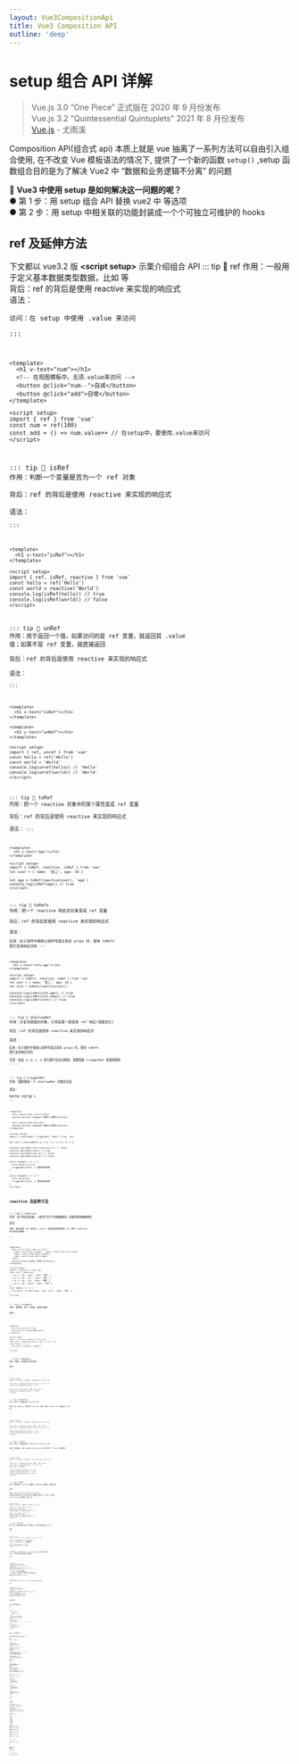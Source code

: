 ```yaml
---
layout: Vue3CompositionApi
title: Vue3 Composition API
outline: 'deep'
---
```


<script setup> 

</script>

# setup 组合 API 详解

> Vue.js 3.0 “One Piece” 正式版在 2020 年 9 月份发布  
> Vue.js 3.2 "Quintessential Quintuplets" 2021 年 8 月份发布  
> [Vue.js](https://cn.vuejs.org/) - 尤雨溪

Composition API(组合式 api) 本质上就是 vue 抽离了一系列方法可以自由引入组合使用, 在不改变 Vue 模板语法的情况下, 提供了一个新的函数 `setup()` ,setup 函数组合目的是为了解决 Vue2 中 “数据和业务逻辑不分离” 的问题

:key: **Vue3 中使用 setup 是如何解决这一问题的呢？**  
<ElCard >
● 第 1 步：用 setup 组合 API 替换 vue2 中 <FontColor text="data / computed / watch / methods"/> 等选项  
● 第 2 步：用 setup 中相关联的功能封装成一个个可独立可维护的 hooks
</ElCard>

## ref 及延伸方法

下文都以 vue3.2 版 **\<script setup>** 示栗介绍组合 API
::: tip :eyes: ref
作用：一般用于定义基本数据类型数据，比如 <FontColor text="String / Boolean / Number"/> 等  
背后：ref 的背后是使用 reactive 来实现的响应式  
语法：<Code text="const x = ref(100)"/>  
访问：在 setup 中使用 .value 来访问  
:::

```vue
<template>
  <h1 v-text="num"></h1>
  <!-- 在视图模板中，无须.value来访问 -->
  <button @click="num--">自减</button>
  <button @click="add">自增</button>
</template>

<script setup>
import { ref } from 'vue'
const num = ref(100)
const add = () => num.value++ // 在setup中，要使用.value来访问
</script>
```

::: tip :eyes: isRef
作用：判断一个变量是否为一个 ref 对象  
背后：ref 的背后是使用 reactive 来实现的响应式  
语法：<Code text="const bol = isRef(x)"/>  
:::

```vue
<template>
  <h1 v-text="isRef"></h1>
</template>

<script setup>
import { ref, isRef, reactive } from 'vue'
const hello = ref('Hello')
const world = reactive('World')
console.log(isRef(hello)) // true
console.log(isRef(world)) // false
</script>
```

::: tip :eyes: unRef
作用：用于返回一个值，如果访问的是 ref 变量，就返回其 .value 值；如果不是 ref 变量，就直接返回  
背后：ref 的背后是使用 reactive 来实现的响应式  
语法：<Code text="const x = unref(y)"/>  
:::

```vue
<template>
  <h1 v-text="isRef"></h1>
</template>

<template>
  <h1 v-text="unRef"></h1>
</template>

<script setup>
import { ref, unref } from 'vue'
const hello = ref('Hello')
const world = 'World'
console.log(unref(hello)) // 'Hello'
console.log(unref(world)) // 'World'
</script>
```

::: tip :eyes: toRef
作用：把一个 reactive 对象中的某个属性变成 ref 变量  
背后：ref 的背后是使用 reactive 来实现的响应式  
语法：<Code text="const x = toRef(reactive(obj), 'key')"/>
:::

```vue
<template>
  <h1 v-text="age"></h1>
</template>

<script setup>
import { toRef, reactive, isRef } from 'vue'
let user = { name: '张三', age: 10 }

let age = toRef(reactive(user), 'age')
console.log(isRef(age)) // true
</script>
```

::: tip :eyes: toRefs
作用：把一个 reactive 响应式对象变成 ref 变量  
背后：ref 的背后是使用 reactive 来实现的响应式  
语法：<Code text="const obj1 = toRefs(reactive(obj))"/>  
应用：在子组件中接收父组件传递过来的 props 时，使用 toRefs 把它变成响应式的
:::

```vue
<template>
  <h1 v-text="info.age"></h1>
</template>

<script setup>
import { toRefs, reactive, isRef } from 'vue'
let user = { name: '张三', age: 10 }
let info = toRefs(reactive(user))

console.log(isRef(info.age)) // true
console.log(isRef(info.name)) // true
console.log(isRef(info)) // true
</script>
```

::: tip :eyes: shallowRef
作用：对复杂层级的对象，只将其第一层变成 ref 响应(性能优化)  
背后：ref 的背后是使用 reactive 来实现的响应式  
语法：<Code text="const x = shallowRef({a:{b:{c:1}}, d:2})"/>  
应用：在子组件中接收父组件传递过来的 props 时，使用 toRefs 把它变成响应式的  
注意：如此 a、b、c、d 变化都不会自动更新，需要借助 triggerRef 来强制更新 :bulb:
:::

::: tip :eyes: triggerRef
作用：强制更新一个 shallowRef 对象的渲染  
语法：<Code text="triggerRef(shallowRef对象)"/>  
参考代码：同见下栗 :mag:
:::

```vue
<template>
  <h1 v-text="info.a.b.c"></h1>
  <button @click="changeC">更新[c]属性</button>

  <h1 v-text="info.d"></h1>
  <button @click="changeD">更新[d]属性</button>
</template>

<script setup>
import { shallowRef, triggerRef, isRef } from 'vue'

let info = shallowRef({ a: { b: { c: 1 } }, d: 2 })

console.log(isRef(info.value.a.b.c)) // false
console.log(isRef(info)) // true
console.log(isRef(info.a)) // false
console.log(isRef(info.d)) // false

const changeC = () => {
  info.value.a.b.c++
  triggerRef(info) // 强制渲染更新
}

const changeD = () => {
  info.value.d++
  triggerRef(info) // 强制渲染更新
}
</script>
```

## reactive 及延伸方法

::: tip :eyes: reactive
作用：定义响应式变量，一般用于定义引用数据类型。如果是基本数据类型  
语法：<Code text="const info = reactive([] | {})"/>  
注意：建议使用 ref 来定义，vue3.2 最佳实践推荐使用 ref 替代 reactive 定义响应式数据 :bulb:  
:::

```vue
<template>
  <div v-for="(item, idx) in list">
    <span v-text="idx"></span> - <span v-text="item.id"></span> -
    <span v-text="item.label"></span> -
    <span v-text="item.tab"></span>
  </div>
  <button @click="addRow">添加一行</button>
</template>

<script setup>
import { reactive } from 'vue'
const list = reactive([
  { id: 1, tab: 'good', label: '精华' },
  { id: 2, tab: 'ask', label: '问答' },
  { id: 3, tab: 'job', label: '招聘' },
  { id: 4, tab: 'share', label: '分享' },
])
const addRow = () => {
  list.push({ id: Date.now(), tab: 'test', label: '测试' })
}
</script>
```

::: tip :eyes: readonly
作用：修饰符，把一个对象，变成只读的  
语法：<Code text="const rs = readonly(ref对象 | reactive对象 | 普通对象)"/>  
:::

```vue
<template>
  <h1 v-text="info.foo"></h1>
  <button @click="change">改变</button>
</template>

<script setup>
import { reactive, readonly } from 'vue'
const info = readonly(reactive({ bar: 1, foo: 2 }))
const change = () => {
  info.foo++ // target is readonly
}
</script>
```

::: tip :eyes: isReadonly
作用：判断一个变量是不是只读的  
语法：<Code text="const bol = isReadonly(变量)"/>  
:::

```vue
<script setup>
import { reactive, readonly, isReadonly } from 'vue'

const info = readonly(reactive({ bar: 1, foo: 2 }))
console.log(isReadonly(info)) // true

const user = ref({ name: '张三', age: 10 })
console.log(isReadonly(user)) // false
</script>
```

::: tip :eyes: isReactive
作用：判断一个变量是不是 reactive 的  
注意：被 readonly 代理过的 reactive 变量，调用 isReactive 也是返回 true 的 :bulb:  
:::

```vue
<script setup>
import { reactive, readonly, isReactive } from 'vue'

const user = reactive({ name: '张三', age: 10 })
const info = readonly(reactive({ bar: 1, foo: 2 }))

console.log(isReactive(info)) // true
console.log(isReactive(user)) // true
</script>
```

::: tip :eyes: isProxy
作用：判断一个变量是不是 readonly 或 reactive 的  
注意：也就是说，只有 readonly 或 reactive 的才是一个 Proxy 代理对象 :bulb:
:::

```vue
<script setup>
import { reactive, readonly, ref, isProxy } from 'vue'

const user = readonly({ name: '张三', age: 10 })
const info = reactive({ bar: 1, foo: 2 })
const num = ref(100)

console.log(isProxy(info)) // true
console.log(isProxy(user)) // true
console.log(isProxy(num)) // false
</script>
```

::: tip :eyes: toRaw
作用：得到返回 reactive 变量或 readonly 变量的 "原始对象"  
语法：<Code text="const raw = toRaw(reactive变量或readonly变量)"/>  
注意：reactive(obj)、readonly(obj) 和 obj 之间是一种代理关系，并且它们之间是一种浅拷贝的关系。obj 变化，会导致 reactive(obj) 同步变化，反之一样 :bulb:
:::

```vue
<script setup>
import { reactive, readonly, toRaw } from 'vue'

const uu = { name: '张三', age: 10 }
const user = readonly(uu)
console.log(uu === user) // false
console.log(uu === toRaw(user)) // true

const ii = { bar: 1, foo: 2 }
const info = reactive(ii)
console.log(ii === info) // false
console.log(ii === toRaw(info)) // true
</script>
```

::: tip :eyes: markRaw
作用：把一个普通对象标记成 "永久原始"，从此将无法再变成 proxy 了  
语法：<Code text="const raw = markRaw({a,b})"/>  
:::

```vue
<script setup>
import { reactive, readonly, markRaw, isProxy } from 'vue'

const user = markRaw({ name: '张三', age: 10 })
const u1 = readonly(user) // 无法再代理了
const u2 = reactive(user) // 无法再代理了

console.log(isProxy(u1)) // false
console.log(isProxy(u2)) // false
</script>
```

::: tip :eyes: shallowReactive
作用：定义一个 reactive 变量，只对它的第一层进行 Proxy,，所以只有第一层变化时视图才更新  
语法：<Code text="const obj = shallowReactive({a: { b:9 } })"/>  
:::

```vue
<template>
  <h1 v-text="info.a.b.c"></h1>
  <h1 v-text="info.d"></h1>
  <button @click="change">改变</button>
</template>

<script setup>
import { shallowReactive, isProxy } from 'vue'
const info = shallowReactive({ a: { b: { c: 1 } }, d: 2 })

const change = () => {
  info.d++ // 只改变d，视图自动更新
  info.a.b.c++ // 只改变c，视图不会更新
  // 同时改变c和d，二者都更新，有一个更新了关联的也会跟着触发更新
}

console.log(isProxy(info)) // true
console.log(isProxy(info.d)) // false
</script>
```

::: tip :eyes: shallowReadonly
作用：定义一个 reactive 变量，只有第一层是只读的  
语法：<Code text="const obj = shallowReadonly({a: { b:9 } })"/>  
:::

```vue
<template>
  <h1 v-text="info.a.b.c"></h1>
  <h1 v-text="info.d"></h1>
  <button @click="change">改变</button>
</template>

<script setup>
import { reactive, shallowReadonly, isReadonly } from 'vue'
const info = shallowReadonly(reactive({ a: { b: { c: 1 } }, d: 2 }))

const change = () => {
  info.d++ // d是读的，改不了
  info.a.b.c++ // 可以正常修改，视图自动更新
}
console.log(isReadonly(info)) // true
console.log(isReadonly(info.d)) // false
</script>
```

## computed

::: tip :eyes: computed
作用：对响应式变量进行缓存计算  
语法：<Code text="const c = computed(fn / { get,set })"/>  
:::

```vue
<template>
  <div class="page">
    <span
      v-for="p in pageArr"
      v-text="p"
      @click="page = p"
      :class="{ on: p === page }"
    >
    </span>
  </div>

  <!-- 在v-model上使用computed计算属性 -->
  <input v-model.trim="text" /><br />
  你的名字是：<span v-text="name"></span>
</template>

<script setup>
import { ref, computed } from 'vue'
const page = ref(1)
const pageArr = computed(() => {
  const p = page.value
  return p > 3 ? [p - 2, p - 1, p, p + 1, p + 2] : [1, 2, 3, 4, 5]
})

const name = ref('')
const text = computed({
  get() {
    return name.value.split('-').join('')
  },
  // 支持计算属性的setter功能
  set(val) {
    name.value = val.split('').join('-')
  },
})
</script>
```

## watch，watchEffect

::: tip :eyes: watch
作用：用于监听响应式变量的变化，组件初始化时，它不执行  
语法：<Code text="const stop = watch(x, (new,old)=>{})"/>  
语法：<Code text="const stop = watch([x,y], ([newX,newY],[oldX,oldY])=>{})"/>  
注意：调用 stop()可以停止监听 :bulb:
:::

```vue
<template>
  <h1 v-text="num"></h1>
  <h1 v-text="usr.age"></h1>
  <button @click="change">改变</button>
  <button @click="stopAll">停止监听</button>
</template>

<script setup>
import { ref, reactive, watch, computed } from 'vue'

// watch监听ref变量、reactive变量的变化
const num = ref(1)
const usr = reactive({ name: '张三', age: 1 })
const change = () => {
  num.value++
  usr.age++
}
const stop1 = watch([num, usr], ([newNum, newUsr], [oldNum, oldUsr]) => {
  // 对ref变量，newNum是新值，oldNum是旧值
  console.log('num', newNum === oldNum) // false
  // 对reactive变量，newUsr和oldUsr相等，都是新值
  console.log('usr', newUsr === oldUsr) // true
})

// watch还可以监听计算属性的变化
const total = computed(() => num.value * 100)
const stop2 = watch(total, (newTotal, oldTotal) => {
  console.log('total', newTotal === oldTotal) // false
})

// 停止watch监听
const stopAll = () => {
  stop1()
  stop2()
}
</script>
```

::: tip :eyes: watchEffect
作用：不指定监听属性，相当于是 react 中的 useEffect()，用于执行各种副作用  
语法：<Code text="const stop = watchEffect(fn)，默认其 flush:'pre'"/> 前置执行的副作用  
● watchPostEffect，等价于 watchEffect(fn, {flush:'post'})，后置执行的副作用  
● watchSyncEffect，等价于 watchEffect(fn, {flush:'sync'})，同步执行的副作用  
注意：watchEffect 会自动收集其内部响应式依赖，当响应式依赖发变化时，这个 watchEffect 将再次执行，直到你手动 stop() 掉它 :bulb:
:::

```vue
<template>
  <h1 v-text="num"></h1>
  <button @click="stopAll">停止掉所有的副作用</button>
</template>

<script setup>
import { ref, watchEffect } from 'vue'
let num = ref(0)

// 等价于 watchPostEffect
const stop1 = watchEffect(
  () => {
    // 在这里你用到了 num.value
    // 那么当num变化时，当前副作用将再次执行
    // 直到stop1()被调用后，当前副作用才死掉
    console.log('---effect post', num.value)
  },
  { flush: 'post' }
)

// 等价于 watchSyncEffect
const stop2 = watchEffect(
  () => {
    // 在这里你用到了 num.value
    // 那么当num变化时，当前副作用将再次执行
    // 直到stop2()被调用后，当前副作用才死掉
    console.log('---effect sync', num.value)
  },
  { flush: 'sync' }
)

const stop3 = watchEffect(() => {
  // 如果在这里用到了 num.value
  // 你必须在定时器中stop3()，否则定时器会越跑越快！
  // console.log('---effect pre', num.value)
  setInterval(() => {
    num.value++
    // stop3()
  }, 1000)
})

const stopAll = () => {
  stop1()
  stop2()
  stop3()
}
</script>
```

## 生命周期钩子

::: tip :eyes: 生命周期钩子
\- 选项式的 beforeCreate、created，被 setup 替代了  
\- setup 表示组件被创建之前，props 被解析之后执行，它是组合式 API 的入口  
\- 选项式的 beforeDestroy、destroyed 被更名为 beforeUnmount、unMounted  
\- 新增了两个选项式的生命周期 renderTracked、renderTriggered，它们只在开发环境有用，常用于调试  
\- 在使用 setup 组合时，不建议使用选项式的生命周期，应该使用 on\* 系列 hooks 生命周期
:::

```vue
<template>
  <h1 v-text="num"></h1>
  <button @click="num++">自增</button>
</template>

<script setup>
import {
  ref,
  onBeforeMount,
  onMounted,
  onBeforeUpdate,
  onUpdated,
  onBeforeUnmount,
  onUnmounted,
  onRenderTracked,
  onRenderTriggered,
  onActivated,
  onDeactivated,
  onErrorCaptured,
} from 'vue'

console.log('---setup')
const num = ref(100)
// 挂载阶段
onBeforeMount(() => console.log('---开始挂载'))
onRenderTracked(() => console.log('---跟踪'))
onMounted(() => console.log('---挂载完成'))

// 更新阶段
onRenderTriggered(() => console.log('---触发'))
onBeforeUpdate(() => console.log('---开始更新'))
onUpdated(() => console.log('---更新完成'))

// 销毁阶段
onBeforeUnmount(() => console.log('---开始销毁'))
onUnmounted(() => console.log('---销毁完成'))

// 与动态组件有关
onActivated(() => console.log('---激活'))
onDeactivated(() => console.log('---休眠'))

// 异常捕获
onErrorCaptured(() => console.log('---错误捕获'))
</script>
```

## provide / inject

::: tip :eyes: provide / inject
作用：在组件树中自上而下地传递数据  
语法：<Code text="provide('key', value)"/>  
语法：<Code text="const value = inject('key', '默认值')"/>  
:::

```vue
# App.vue
<script setup>
import { ref, provide } from 'vue'
const msg = ref('Hello World')
// 向组件树中注入数据
provide('msg', msg)
</script>

# Home.vue
<template>
  <h1 v-text="msg"></h1>
</template>
<script setup>
import { inject } from 'vue'
// 消费组件树中的数据，第二参数为默认值
const msg = inject('msg', 'Hello Vue')
</script>
```

## getCurrentInstance

::: tip :eyes: getCurrentInstance
作用：用于访问内部组件实例  
语法：<Code text="const app = getCurrentInstance()"/>  
场景：常用于访问 app.config.globalProperties 上的全局数据  
注意：请不要把它当作在组合式 API 中获取 this 的替代方案来使用，切记 :bulb:
:::

```vue
<script setup>
import { getCurrentInstance } from 'vue'
const app = getCurrentInstance()
// 全局数据，是不具备响应式的。
const global = app.appContext.config.globalProperties
console.log('app', app)
console.log('全局数据', global)
</script>
```

<!-- 评论 -->
<ClientOnly>
  <GitalkComment
    :issueId="163"
  />
</ClientOnly>
<!-- 评论 -->
